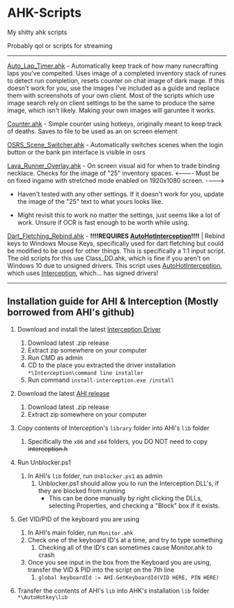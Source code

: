 # AHK-Scripts
My shitty ahk scripts


Probably qol or scripts for streaming

--------------------------------------
[Auto_Lap_Timer.ahk](/Auto_Lap_Timer.ahk) - Automatically keep track of how many runecrafting laps you've compelted. Uses image of a completed inventory stack of runes to detect run completion, resets counter on chat image of dark mage. If this doesn't work for you, use the images I've included as a guide and replace them with screenshots of your own client. Most of the scripts which use image search rely on client settings to be the same to produce the same image, which isn't likely. Making your own images will garuntee it works. 

[Counter.ahk](Counter.ahk) - Simple counter using hotkeys, originally meant to keep track of deaths. Saves to file to be used as an on screen element

[OSRS_Scene_Switcher.ahk](/OSRS_Scene_Switcher.ahk) - Automatically switches scenes when the login button or the bank pin interface is visible in osrs

[Lava_Runner_Overlay.ahk](/Lava_Runner_Overlay.ahk) - On screen visual aid for when to trade binding necklace. Checks for the image of "25" inventory spaces.
<---- Must be on fixed ingame with stretched mode enabled on 1920x1080 screen. ---->

   - Haven't tested with any other settings. If it doesn't work for you, update the image of the "25" text to what yours looks like.

   - Might revisit this to work no matter the settings, just seems like a lot of work. Unsure if OCR is fast enough to be worth while using.


[Dart_Fletching_Rebind.ahk](/Dart_Fletching_Rebind.ahk) - **!!!!REQUIRES [AutoHotInterception](https://github.com/evilC/AutoHotInterception)!!!!** | Rebind keys to Windows Mouse Keys, specifically used for dart fletching but could be modified to be used for other things. This is specifically a 1:1 input script. The old scripts for this use Class_DD.ahk, which is fine if you aren't on Windows 10 due to unsigned drivers. This script uses [AutoHotInterception](https://github.com/evilC/AutoHotInterception), which uses [Interception](https://github.com/oblitum/Interception), which... has signed drivers!

-----------------------------------------------------------
Installation guide for AHI & Interception (Mostly borrowed from AHI's github)
-----------------------------------------------------------

1. Download and install the latest [Interception Driver](https://github.com/oblitum/Interception/releases)
    1. Download latest .zip release
    1. Extract zip somewhere on your computer
    1. Run CMD as admin
    1. CD to the place you extracted the driver installation `*\Interception\command line installer`
    1. Run command `install-interception.exe /install`
  
1. Download the latest [AHI release](https://github.com/evilC/AutoHotInterception/releases)
    1. Download latest .zip release
    1. Extract zip somewhere on your computer
  
1. Copy contents of Interception's `library` folder into AHI's `lib` folder
    1. Specifically the `x86` and `x64` folders, you DO NOT need to copy ~~interception.h~~
  
1. Run Unblocker.ps1
    1. In AHI's `lib` folder, run `Unblocker.ps1` as admin
        1. Unblocker.ps1 should allow you to run the Interception DLL's, if they are blocked from running
            - This can be done manually by right clicking the DLLs, selecting Properties, and checking a "Block" box if it exists.
      
1. Get VID/PID of the keyboard you are using
    1. In AHI's main folder, run `Monitor.ahk`
    1. Check one of the keyboard ID's at a time, and try to type something
        1. Checking all of the ID's can sometimes cause Monitor.ahk to crash
    1. Once you see input in the box from the Keyboard you are using, transfer the VID & PID into the script on the 7th line
        1. `global keyboardId := AHI.GetKeyboardId(VID HERE, PIN HERE)`

1. Transfer the contents of AHI's `lib` into AHK's installation `lib` folder `*\AutoHotkey\lib` 
 
    
  
